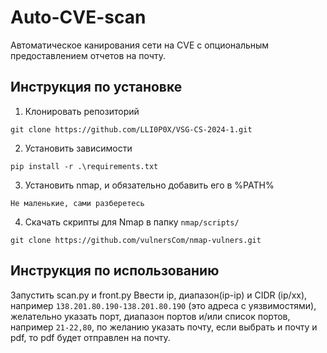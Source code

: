 # Auto-CVE-scan

Автоматическое канирования сети на CVE с опциональным предоставлением отчетов на почту.

## Инструкция по установке

1) Клонировать репозиторий

`git clone https://github.com/LLI0P0X/VSG-CS-2024-1.git`

2) Установить зависимости

`pip install -r .\requirements.txt`

3) Установить nmap, и обязательно добавить его в %PATH%

`Не маленькие, сами разберетесь`

4) Скачать скрипты для Nmap в папку `nmap/scripts/`

`git clone https://github.com/vulnersCom/nmap-vulners.git`

## Инструкция по использованию

Запустить scan.py и front.py
Ввести ip, диапазон(ip-ip) и CIDR (ip/xx), например `138.201.80.190-138.201.80.190` (это адреса с уязвимостями),
желательно указать порт, диапазон портов и/или список портов, например `21-22,80`, по желанию указать почту, если
выбрать и почту и pdf, то pdf будет отправлен на почту.
